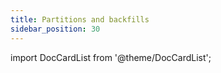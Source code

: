 ```yaml
---
title: Partitions and backfills
sidebar_position: 30
---
```


import DocCardList from '@theme/DocCardList';

<DocCardList />